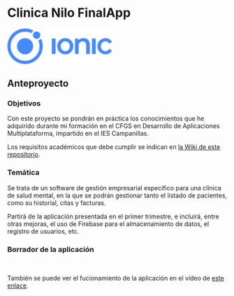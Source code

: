 # Clinica Nilo FinalApp

<img width="240px" src="./README/ionic.png">

## Anteproyecto

### Objetivos
Con este proyecto se pondrán en práctica los conocimientos que he adquirido durante mi formación en el CFGS en Desarrollo de Aplicaciones Multiplataforma, impartido en el IES Campanillas.

Los requisitos académicos que debe cumplir se indican en [la Wiki de este repositorio](https://github.com/IESCampanillas/proyectos-dam-2022/wiki).

### Temática
Se trata de un software de gestión empresarial específico para una clínica de salud mental, en la que se podrán gestionar tanto el listado de pacientes, como su historial, citas y facturas.

Partirá de la aplicación presentada en el primer trimestre, e incluirá, entre otras mejoras, el uso de Firebase para el almacenamiento de datos, el registro de usuarios, etc.

### Borrador de la aplicación

<img scr="./README/figma.png">

También se puede ver el fucionamiento de la aplicación en el vídeo de [este enlace](https://youtu.be/UODCABfGhTI).
